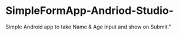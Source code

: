 # SimpleFormApp-Andriod-Studio-
Simple Android app to take Name &amp; Age input and show on Submit.”
